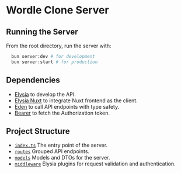 # Wordle Clone Server

## Running the Server

From the root directory, run the server with:

```bash
  bun server:dev # for development
  bun server:start # for production
```

## Dependencies

- [Elysia](https://elysiajs.com/) to develop the API.
- [Elysia Nuxt](https://github.com/trylovetom/elysiajs-nuxt) to integrate Nuxt frontend as the client.
- [Eden](https://elysiajs.com/eden/overview) to call API endpoints with type safety.
- [Bearer](https://elysiajs.com/plugins/bearer.html) to fetch the Authorization token.

## Project Structure

- [`index.ts`](./index.ts) The entry point of the server.
- [`routes`](./routes/) Grouped API endpoints.
- [`models`](./models/) Models and DTOs for the server.
- [`middleware`](./middleware/) Elysia plugins for request validation and authentication.